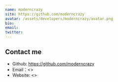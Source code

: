 ```yaml
---
name: moderncrazy
site: https://github.com/moderncrazy
avatar: /assets/developers/moderncrazy/avatar.png
bio: 
email: 
twitter: 
---
```


## Contact me

- Github: <https://github.com/moderncrazy>
- Email：<>
- Website: <>
  